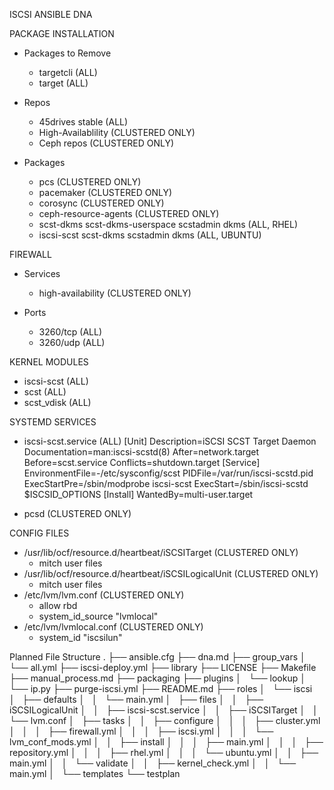 ISCSI ANSIBLE DNA

PACKAGE INSTALLATION

* Packages to Remove 
  * targetcli (ALL)
  * target (ALL)

* Repos
  * 45drives stable (ALL)
  * High-Availablility (CLUSTERED ONLY)
  * Ceph repos (CLUSTERED ONLY)

* Packages
  * pcs (CLUSTERED ONLY)
  * pacemaker (CLUSTERED ONLY)
  * corosync (CLUSTERED ONLY)
  * ceph-resource-agents (CLUSTERED ONLY)
  * scst-dkms scst-dkms-userspace scstadmin dkms (ALL, RHEL)
  * iscsi-scst scst-dkms scstadmin dkms (ALL, UBUNTU)

FIREWALL

* Services
  * high-availability (CLUSTERED ONLY)

* Ports
  * 3260/tcp (ALL)
  * 3260/udp (ALL)

KERNEL MODULES

* iscsi-scst (ALL)
* scst (ALL)
* scst_vdisk (ALL)


SYSTEMD SERVICES

* iscsi-scst.service (ALL)
[Unit]
Description=iSCSI SCST Target Daemon
Documentation=man:iscsi-scstd(8)
After=network.target
Before=scst.service
Conflicts=shutdown.target
[Service]
EnvironmentFile=-/etc/sysconfig/scst
PIDFile=/var/run/iscsi-scstd.pid
ExecStartPre=/sbin/modprobe iscsi-scst
ExecStart=/sbin/iscsi-scstd $ISCSID_OPTIONS
[Install]
WantedBy=multi-user.target

* pcsd (CLUSTERED ONLY)


CONFIG FILES

* /usr/lib/ocf/resource.d/heartbeat/iSCSITarget (CLUSTERED ONLY)
  * mitch user files
* /usr/lib/ocf/resource.d/heartbeat/iSCSILogicalUnit (CLUSTERED ONLY)
   * mitch user files 
* /etc/lvm/lvm.conf (CLUSTERED ONLY)
  * allow rbd
  * system_id_source "lvmlocal" 
* /etc/lvm/lvmlocal.conf (CLUSTERED ONLY)
  * system_id "iscsilun"


Planned File Structure
.
├── ansible.cfg
├── dna.md
├── group_vars
│   └── all.yml
├── iscsi-deploy.yml
├── library
├── LICENSE
├── Makefile
├── manual_process.md
├── packaging
├── plugins
│   └── lookup
│       └── ip.py
├── purge-iscsi.yml
├── README.md
├── roles
│   └── iscsi
│       ├── defaults
│       │   └── main.yml
│       ├── files
│       │   ├── iSCSILogicalUnit
│       │   ├── iscsi-scst.service
│       │   ├── iSCSITarget
│       │   └── lvm.conf
│       ├── tasks
│       │   ├── configure
│       │   │   ├── cluster.yml
│       │   │   ├── firewall.yml
│       │   │   ├── iscsi.yml
│       │   │   └── lvm_conf_mods.yml
│       │   ├── install
│       │   │   ├── main.yml
│       │   │   ├── repository.yml
│       │   │   ├── rhel.yml
│       │   │   └── ubuntu.yml
│       │   ├── main.yml
│       │   └── validate
│       │       ├── kernel_check.yml
│       │       └── main.yml
│       └── templates
└── testplan
